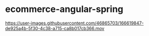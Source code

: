 # ecommerce-angular-spring

https://user-images.githubusercontent.com/46865703/166619847-de925a4b-5f30-4c38-a715-ca8b017cb366.mov

